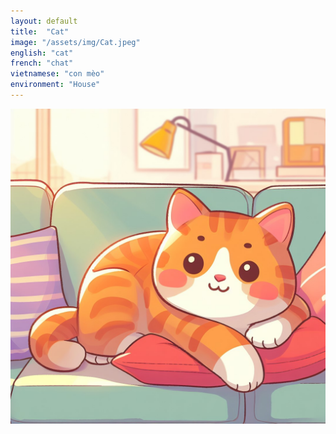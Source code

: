 ```yaml
---
layout: default
title:  "Cat"
image: "/assets/img/Cat.jpeg"
english: "cat"
french: "chat"
vietnamese: "con mèo"
environment: "House"
---
```


![Cat](/assets/img/Cat.jpeg)